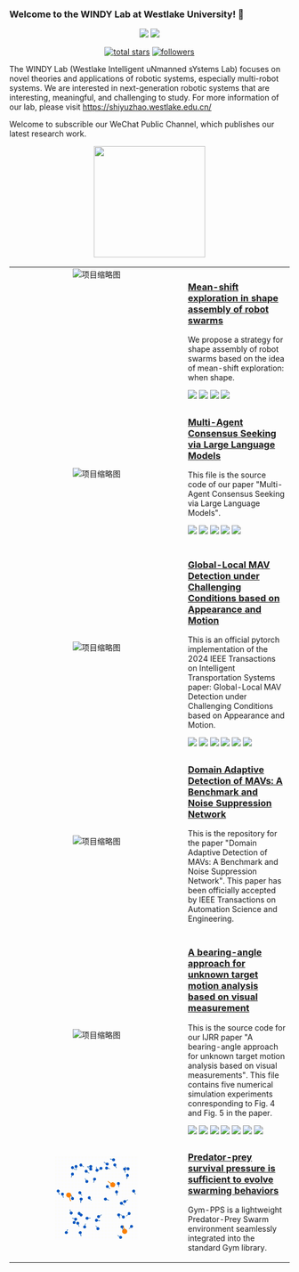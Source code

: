 ### Welcome to the WINDY Lab at Westlake University! 👋

<p align="center">
  <a href="https://space.bilibili.com/2044042934">
    <img src="https://bilistats.lonelyion.com/followers?uid=2044042934"></a>
<!--   <a href="https://www.zhihu.com/people/kong-zhong-ji-qi-ren-qian-yan">
    <img src="https://img.shields.io/badge/None-blue?logo=zhihu&logoColor=blue&label=Follower&labelColor=white&color=blue"></a> -->
  <a href="https://www.youtube.com/channel/UCztGtS5YYiNv8x3pj9hLVgg">
    <img src="https://img.shields.io/badge/Youtube-blue?logo=youtube&logoColor=white&labelColor=grey&color=blue"></a>
</p>

<p align="center">
  <a href="https://github.com/WestlakeIntelligentRobotics?tab=repositories&sort=stargazers">
    <img alt="total stars" title="Total stars on GitHub" src="https://custom-icon-badges.demolab.com/github/stars/WindyLab?color=55960c&style=for-the-badge&labelColor=488207&logo=star"/></a>
  <a href="https://github.com/WindyLab?tab=followers">
    <img alt="followers" title="Follow me on Github" src="https://custom-icon-badges.demolab.com/github/followers/WindyLab?color=236ad3&labelColor=1155ba&style=for-the-badge&logo=person-add&label=Follow&logoColor=white"/></a>
</p>

The WINDY Lab (Westlake Intelligent uNmanned sYstems Lab) focuses on novel theories and applications of robotic systems, especially multi-robot systems. We are interested in next-generation robotic systems that are interesting, meaningful, and challenging to study. For more information of our lab, please visit https://shiyuzhao.westlake.edu.cn/

Welcome to subscrible our WeChat Public Channel, which publishes our latest research work.

<div align="center">
<img src="https://github.com/WestlakeIntelligentRobotics/WestlakeIntelligentRobotics/assets/125523389/9dd0337b-7779-4902-9dd3-032bf42e729a" width="200" height="200">
</div>

<table>
  <tr>
    <td align="center" valign="top" height="150" width="300">
      <img src="https://github.com/WestlakeIntelligentRobotics/Shape-assembly-code/assets/125523389/257a4227-ac3e-4f8e-8f2a-49e666366dde" alt="项目缩略图" height="150"/>
    </td>
    <td align="left" valign="top" height="150">
      <h3><a href="https://github.com/WindyLab/Shape-assembly-code">Mean-shift exploration in shape assembly of robot swarms</a></h3>
      <p>We propose a strategy for shape assembly of robot swarms based on the idea of mean-shift exploration: when shape. </p>
  <a href="https://www.nature.com/articles/s41467-023-39251-5">
    <img src="https://img.shields.io/badge/Nature_Communications-blue?logo=googledocs&logoColor=white&labelColor=grey&color=blue"></a>
  <a href="https://www.bilibili.com/video/BV1Pk4y1H7A3/?spm_id_from=333.999.0.0&vd_source=288648f5b920459d12ebbcfd2da00a19">
    <img src="https://img.shields.io/badge/Video-blue?logo=bilibili&logoColor=white&labelColor=grey&color=blue"></a>
  <a href="https://www.youtube.com/watch?v=inoifg2tcJM&feature=youtu.be">
    <img src="https://img.shields.io/badge/Video-blue?logo=youtube&logoColor=white&labelColor=grey&color=blue"></a>
  <a href="https://opensource.org/licenses/MIT">
    <img src="https://img.shields.io/badge/License-MIT-yellow.svg"></a>
    </td>
  </tr>

  <tr>
    <td align="center" valign="center" height="150">
      <img src="https://github.com/user-attachments/assets/c45fc2fe-bdfc-4978-97a1-bcfe1c7fc61a" alt="项目缩略图" height="150"/>
    </td>
    <td align="left" valign="top" height="150">
      <h3><a href="https://github.com/WindyLab/ConsensusLLM-code">Multi-Agent Consensus Seeking via Large Language Models</a></h3>
      <p>This file is the source code of our paper "Multi-Agent Consensus Seeking via Large Language Models". </p>
  <a href="https://arxiv.org/abs/2310.20151">
    <img src="https://img.shields.io/badge/arXiv-paper?style=socia&logo=arxiv&logoColor=white&labelColor=grey&color=blue"></a>
  <a href="https://arxiv.org/pdf/2310.20151.pdf">
    <img src="https://img.shields.io/badge/Paper-blue?logo=googledocs&logoColor=white&labelColor=grey&color=blue"></a>
  <a href="https://windy.github.io/ConsensusLLM">
    <img src="https://img.shields.io/badge/Website-blue?logo=semanticweb&logoColor=white&labelColor=grey&color=blue"></a>
  <a href="https://www.python.org/downloads/">
    <img src="https://img.shields.io/badge/python-3.10-blue?logo=python&logoColor=white&labelColor=grey&color=blue"></a>
  <a href="https://opensource.org/licenses/MIT">
    <img src="https://img.shields.io/badge/License-MIT-yellow.svg"></a>
</p>
    </td>
  </tr>

  <tr>
    <td align="center" valign="center" height="150">
      <img src="https://github.com/WestlakeIntelligentRobotics/Global-Local-MAV-Detection/assets/125523389/656b737a-d846-4206-9d9b-0a4faec524af" alt="项目缩略图" height="150"/>
    </td>
    <td align="left" valign="top" height="150">
      <h3><a href="https://github.com/WindyLab/Global-Local-MAV-Detection">Global-Local MAV Detection under Challenging Conditions based on Appearance and Motion</a></h3>
      <p>This is an official pytorch implementation of the 2024 IEEE Transactions on Intelligent Transportation Systems paper: Global-Local MAV Detection under Challenging Conditions based on Appearance and Motion. </p>
        <a href="https://arxiv.org/abs/2312.11008">
    <img src="https://img.shields.io/badge/arXiv-paper?style=socia&logo=arxiv&logoColor=white&labelColor=grey&color=blue"></a>
  <a href="https://arxiv.org/pdf/2312.11008.pdf">
    <img src="https://img.shields.io/badge/Paper-blue?logo=googledocs&logoColor=white&labelColor=grey&color=blue"></a>
  <a href="https://westlakeu-my.sharepoint.com/:f:/g/personal/zhao_lab_westlake_edu_cn/EgX-57n5etFOtaS_QjeGfQEBOTo6y9PkVOGTyt3tsOB5LA?e=jILuMf">
    <img src="https://img.shields.io/badge/Dataset-blue?logo=microsoftsharepoint&logoColor=white&labelColor=grey&color=blue"></a>
  <a href="https://pan.baidu.com/share/init?surl=qROfavqy_auzfq0mqjiJ3A?pw=sr7f">
    <img src="https://img.shields.io/badge/Baidu Netdisk-blue?logo=dask&logoColor=white&labelColor=grey&color=blue"></a>
  <a href="https://www.youtube.com/watch?v=Tv473mAzHbU">
    <img src="https://img.shields.io/badge/Video-blue?logo=youtube&logoColor=white&labelColor=grey&color=blue"></a>
  <a href="https://opensource.org/licenses/MIT">
    <img src="https://img.shields.io/badge/License-MIT-yellow.svg"></a>
    </td>
  </tr>
  <tr>
    <td align="center" valign="center" height="150">
      <img src="https://github.com/WestlakeIntelligentRobotics/M3D/assets/125523389/b5d6de01-028b-4c40-9af3-862bc0e0bba4" alt="项目缩略图" height="150"/>
    </td>
    <td align="left" valign="top" height="150">
      <h3><a href="https://github.com/WindyLab/M3D">Domain Adaptive Detection of MAVs: A Benchmark and Noise Suppression Network</a></h3>
      <p>This is the repository for the paper "Domain Adaptive Detection of MAVs: A Benchmark and Noise Suppression Network". This paper has been officially accepted by IEEE Transactions on Automation Science and Engineering.</p>
    </td>
  </tr>

   <tr>
    <td align="center" valign="center" height="150">
      <img src="https://github.com/ningzian/Bearing-angle/assets/19403501/aae88b28-0472-4be7-8e4e-35aa3d4683c0" alt="项目缩略图" height="150"/>
    </td>
    <td align="left" valign="top" height="150">
      <h3><a href="https://github.com/WindyLab/Bearing-angle">A bearing-angle approach for unknown target motion analysis based on visual measurement</a></h3>
      <p>This is the source code for our IJRR paper "A bearing-angle approach for unknown target motion analysis based on visual measurements". This file contains five numerical simulation experiments conresponding to Fig. 4 and Fig. 5 in the paper.</p>
       <a href="https://arxiv.org/abs/2401.17117">
    <img src="https://img.shields.io/badge/arXiv-paper?style=socia&logo=arxiv&logoColor=white&labelColor=grey&color=blue"></a>
  <a href="https://arxiv.org/pdf/2401.17117.pdf">
    <img src="https://img.shields.io/badge/Paper-blue?logo=googledocs&logoColor=white&labelColor=grey&color=blue"></a>
  <a href="https://journals.sagepub.com/doi/10.1177/02783649241229172">
    <img src="https://img.shields.io/badge/sage-blue?logo=sage&logoColor=white&labelColor=grey&color=blue"></a>
  <a href="https://doi.org/10.1177/0278364924122917">
    <img src="https://img.shields.io/badge/DOI-blue?logo=doi&logoColor=white&labelColor=grey&color=blue"></a>
  <a href="https://www.youtube.com/watch?v=EMQXMJ3_M9Y">
    <img src="https://img.shields.io/badge/Video-blue?logo=youtube&logoColor=white&labelColor=grey&color=blue"></a>
  <a href="https://www.bilibili.com/video/BV1EC411z7Lz/?spm_id_from=333.999.0.0">
    <img src="https://img.shields.io/badge/Video-blue?logo=bilibili&logoColor=white&labelColor=grey&color=blue"></a>
  <a href="https://opensource.org/licenses/MIT">
    <img src="https://img.shields.io/badge/License-MIT-yellow.svg"></a>
    </td>
  </tr>

   <tr>
    <td align="center" valign="center" height="150">
      <img src="https://github.com/WindyLab/Gym-PPS/raw/main/example_pps/after_evolution.gif" alt="项目缩略图" height="150"/>
    </td>
    <td align="left" valign="top" height="150">
      <h3><a href="https://github.com/WindyLab/Gym-PPS">Predator-prey survival pressure is sufficient to evolve swarming behaviors</a></h3>
      <p>Gym-PPS is a lightweight Predator-Prey Swarm environment seamlessly integrated into the standard Gym library.</p>
    </td>
  </tr>
</table>
